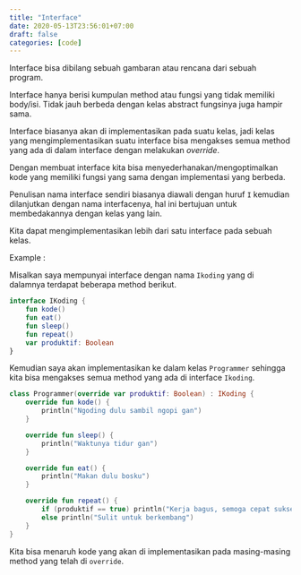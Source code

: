 ```yaml
---
title: "Interface"
date: 2020-05-13T23:56:01+07:00
draft: false
categories: [code]
---
```


Interface bisa dibilang sebuah gambaran atau rencana dari sebuah program.<!--more-->

Interface hanya berisi kumpulan method atau fungsi yang tidak memiliki body/isi. Tidak jauh berbeda dengan kelas abstract fungsinya juga hampir sama. 

Interface biasanya akan di implementasikan pada suatu kelas, jadi kelas yang mengimplementasikan suatu interface bisa mengakses semua method yang ada di dalam interface dengan melakukan *override*. 

Dengan membuat interface kita bisa menyederhanakan/mengoptimalkan kode yang memiliki fungsi yang sama dengan implementasi yang berbeda.

Penulisan nama interface sendiri biasanya diawali dengan huruf `I` kemudian dilanjutkan dengan nama interfacenya, hal ini bertujuan untuk membedakannya dengan kelas yang lain.

Kita dapat mengimplementasikan lebih dari satu interface pada sebuah kelas.

Example :

Misalkan saya mempunyai interface dengan nama `Ikoding` yang di dalamnya terdapat beberapa method berikut.

```kotlin
interface IKoding {
    fun kode()
    fun eat()
    fun sleep()
    fun repeat()
    var produktif: Boolean
}
```

Kemudian saya akan implementasikan ke dalam kelas `Programmer` sehingga kita bisa mengakses semua method yang ada di interface `Ikoding`.

```kotlin
class Programmer(override var produktif: Boolean) : IKoding {
    override fun kode() {
        println("Ngoding dulu sambil ngopi gan")
    }

    override fun sleep() {
        println("Waktunya tidur gan")
    }

    override fun eat() {
        println("Makan dulu bosku")
    }

    override fun repeat() {
        if (produktif == true) println("Kerja bagus, semoga cepat sukses")
        else println("Sulit untuk berkembang")
    }
}
```

Kita bisa menaruh kode yang akan di implementasikan pada masing-masing method yang telah di `override`.

